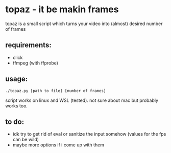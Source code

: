 # topaz - it be makin frames

topaz is a small script which turns your video into (almost) desired number of frames



## requirements:
* click
* ffmpeg (with ffprobe)



## usage:

```./topaz.py [path to file] [number of frames] ```

script works on linux and WSL (tested). not sure about mac but probably works too.

## to do:
* idk try to get rid of eval or sanitize the input somehow (values for the fps can be wild)
* maybe more options if i come up with them